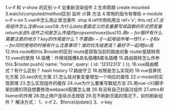1.v-if 和 v-show 的区别
v-if 会重新渲染组件
2.生命周期
create mounted
3.watch/computed/method区别
监听 计算 方法
4.常用的指令有哪些
v-module v-if v-on
5.vue中怎么阻止冒泡事件
.stop
6.ref作用和用法
ref='x'; this.$ref.x 
7.全局组件怎么注册
vue.use()
8.为什么data里面定义的变量要写成函数的形式把变量return出去
9.组件之间是怎么传值的
props emit vuex (bus)
10.用v-for循环有什么需要注意的地方？key的作用是什么？
不要跟 v-if 一起用  组件唯一性
11.v-if和v-for同时使用的时候有什么注意事项？谁的优先级更高？
最好不一起用 for高
12.this.$route和this.$router的区别
route是获取当前的路由对象 router是跳转用
13.vuex的使用
14.插槽：作用域插槽&具名插槽&匿名插槽
15.路由跳转怎么传参
this.$router.push({ name: 'home', query: { id: '12312313' } });
16.vue路由模式？有什么区别？
hash history
17.路由守卫
18.权限是怎么实现的
19.vue首屏优化方案
20.seo优化方案
21.怎么给对象变量增加一个响应的属性
22.v-model的实现原理
23.怎么实现组件的缓存
24.vue为什么要重写数组方法
25.用vue-cli3脚手架创建的项目想要修改webpack配置怎么做
26.有没有自己封装过组件
27.$attrs和$lisener的作用
28.防止用户连续点击按钮
29.在不刷新页面的情况下，如何刷新组件？ 解决方式： 1、v-if 2、$forceUpdate() 3、v-key